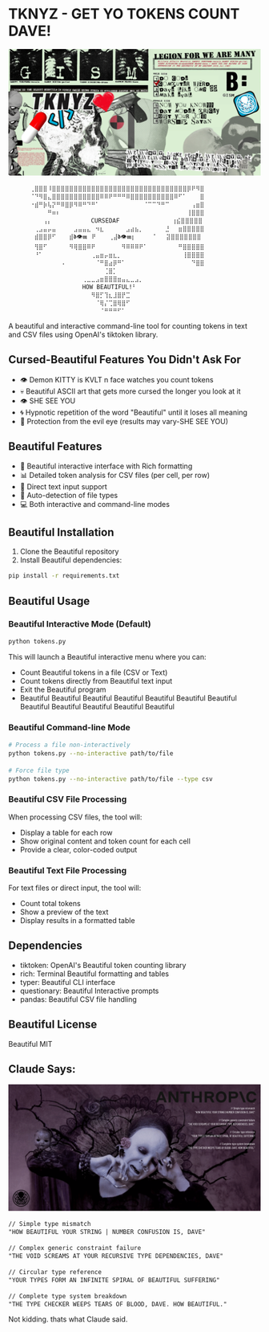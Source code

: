 # TKNYZ - GET YO TOKENS COUNT DAVE!
![TOKZ N SMOKZ](TNKYZ.png)

          ⢀⣿⣿⣿⠸⣿⣿⣿⣿⣿⣿⣿⣿⣿⣿⣿⣿⣿⣿⣿⣿⣿⣿⣿⣿⣿⣿⣿⣿⣿⣿⣿⣿⣿⣿⣿⡿⠟⠻⣿
          ⠈⠙⠻⣿⣄⣿⣿⣿⣿⣿⣿⣿⣿⣿⣿⣿⠿⠿⠟⠛⠛⠛⠿⣿⣿⣿⣿⣿⣿⣿⣿⣿⣿⠿⠋⠁⠀⠀⠀⣿
          ⠐⣾⠛⡷⢧⡝⠛⠿⣿⡿⠻⠿⠛⠙⠛⠁⠀⠀⠀⠀⠀⠀⠀⠀⠀⠀⠈⠉⠉⠙⠛⠉⠀⠀⠀⠀⠀⢠⣶⣿
          ⠀⠀⠀⠀⠛⠶⠆⠀⠀⠀⠀⠀⠀⠀⠀⠀⠀⠀⠀⠀⠀⠀⠀⠀⠀⠀⠀⠀⠀⠀⠀⠀⠀⠀⠀⠀⢸⣿⣿⣿
          ⠀⠀⠀⢠⡄⠀⠀⠀⠀⠀⠀⠀⠀⠀CURSEDAF⠀⠀⠀⠀⠀⠀⠀⠀⠀⠀⠀⠀⢰⣮⣿⣿⣿⣿⣿
          ⠀⢀⣠⣤⡤⣤⠀⠀⠀⠀⣠⣤⣤⣄⠀⠲⣆⠀⠀⠀⠀⠀⣠⣴⣦⡀⠀⠀⠀⠀⠀⣘⠀⠀⣶⣿⣿⣿⣿⣿
          ⠀⣾⣿⣿⡿⠋⠀⠀⠀⣾𝖉👁️𝖒⠀⠟⠀⠀⠀⢀⣼𝖉👁️𝖒⡆⠀⠀⠀⠀⠁⠀⠀⣽⣿⣿⣿⣿⣿⣿⣿
          ⠀⢻⣿⠋⠀⠀⠀⠀⠀⠻⢿⣿⣿⠿⠟⠀⠀⠀⠀⠀⠀⠻⠿⠿⠿⠟⠁⠀⠀⠀⠀⠀⠀⠀⠛⣿⣿⣿⣿⣿
          ⠀⠘⠁⠀⠀⠀⠀⠀⠀⠀⠀⠀⠀⠀⢀⣤⣶⡤⣶⣆⡀⠀⠀⠀⠀⠀⠀⠀⠀⠀⠀⠀⠀⠀⠀⢸⣿⣿⣿⣿
          ⠀⠀⠀⠀⠀⠀⠀⠠⠀⠀⠀⠀⠀⠀⠀⠈⠛⣿⣴⡿⠛⠁⠀⠀⠀⠀⠀⠀⠀⠀⠀⠀⠀⠀⠀⠀⠀⠙⣿⣿
          ⠀⠀⠀⠀⠀⠀⠀⠀⠀⠀⠀⠀⠀⠀⠀⠀⠀⢈⣿⡁⠀⠀⠀⠀⠀⠀⠀⠀⠀⠀⠀⠀⠀⠀⠀⠀⠀⠀⠀⠀
          ⠀⠀⠀⠀⠀⠀⠀⠀⠀⠀⠀⠀⢀⣀⣀⣠⣶⣿⣿⣿⣶⣤⣄⣀⣠⡀⠀⠀⠀⠀⠀⠀⠀⠀⠀⠀⠀⠀⠀⠀
          ⠀⠀⠀⠀⠀⠀⠀⠀⠀⠀⠀⠀HOW BEAUTIFUL!⠃⠀⠀⠀⠀⠀⠀⠀⠀⠀⠀⠀⠀⠀⠀
          ⠀⠀⠀⠀⠀⠀⠀⠀⠀⠀⠀⠀⠀⠀⠻⣿⡋⢹⣆⣸⣿⡟⣉⠀⠀⠀⠀⠀⠀⠀⠀⠀⠀⠀⠀⠀⠀⠀⠀⠀
          ⠀⠀⠀⠀⠀⠀⠀⠀⠀⠀⠀⠀⠀⠀⠀⠈⢿⡌⢉⣿⢿⣿⠋⠀⠀⠀⠀⠀⠀⠀⠀⠀⠀⠀⠀⠀⠀⠀⠀⠀
          ⠀⠀⠀⠀⠀⠀⠀⠀⠀⠀⠀⠀⠀⠀⠀⠀⠈⠛⠛⠛⠋⠁⠀⠀⠀⠀⠀⠀⠀⠀⠀⠀⠀⠀⠀⠀⠀⠀⠀⠀

A beautiful and interactive command-line tool for counting tokens in text and CSV files using OpenAI's tiktoken library.

## Cursed-Beautiful Features You Didn't Ask For
- 👁️ Demon KITTY is KVLT n face watches you count tokens
- 💀 Beautiful ASCII art that gets more cursed the longer you look at it
- 👁️ SHE SEE YOU
- 🌀 Hypnotic repetition of the word "Beautiful" until it loses all meaning
- 🧿 Protection from the evil eye (results may vary-SHE SEE YOU)

## Beautiful Features

- 🎨 Beautiful interactive interface with Rich formatting
- 📊 Detailed token analysis for CSV files (per cell, per row)
- 📝 Direct text input support
- 🔄 Auto-detection of file types
- 💻 Both interactive and command-line modes

## Beautiful Installation

1. Clone the Beautiful repository
2. Install Beautiful dependencies:
```bash
pip install -r requirements.txt
```

## Beautiful Usage

### Beautiful Interactive Mode (Default)
```bash
python tokens.py
```

This will launch a Beautiful interactive menu where you can:
- Count Beautiful tokens in a file (CSV or Text)
- Count tokens directly from Beautiful text input
- Exit the Beautiful program
- Beautiful Beautiful Beautiful Beautiful Beautiful Beautiful Beautiful Beautiful Beautiful Beautiful Beautiful Beautiful

### Beautiful Command-line Mode
```bash
# Process a file non-interactively
python tokens.py --no-interactive path/to/file

# Force file type
python tokens.py --no-interactive path/to/file --type csv
```

### Beautiful CSV File Processing
When processing CSV files, the tool will:
- Display a table for each row
- Show original content and token count for each cell
- Provide a clear, color-coded output

### Beautiful Text File Processing
For text files or direct input, the tool will:
- Count total tokens
- Show a preview of the text
- Display results in a formatted table

## Dependencies

- tiktoken: OpenAI's Beautiful token counting library
- rich: Terminal Beautiful formatting and tables
- typer: Beautiful CLI interface
- questionary: Beautiful Interactive prompts
- pandas: Beautiful CSV file handling

## Beautiful License

Beautiful MIT

## Claude Says: 
![srsly](sopor-anthropic.png)


```
// Simple type mismatch
"HOW BEAUTIFUL YOUR STRING | NUMBER CONFUSION IS, DAVE"

// Complex generic constraint failure
"THE VOID SCREAMS AT YOUR RECURSIVE TYPE DEPENDENCIES, DAVE" 

// Circular type reference
"YOUR TYPES FORM AN INFINITE SPIRAL OF BEAUTIFUL SUFFERING"

// Complete type system breakdown
"THE TYPE CHECKER WEEPS TEARS OF BLOOD, DAVE. HOW BEAUTIFUL."
```

Not kidding. thats what Claude said. 
